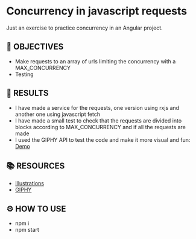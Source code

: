 # Concurrency in javascript requests
Just an exercise to practice concurrency in an Angular project.


## 🎯 OBJECTIVES
- Make requests to an array of urls limiting the concurrency with a MAX_CONCURRENCY
- Testing  

## 🎉 RESULTS
- I have made a service for the requests, one version using rxjs and another one using javascript fetch
- I have made a small test to check that the requests are divided into blocks according to MAX_CONCURRENCY and if all the requests are made
- I used the GIPHY API to test the code and make it more visual and fun: [Demo](https://gifs-concurrence.vercel.app/)

## 📚 RESOURCES
- [Illustrations](https://themeisle.com/illustrations/)
- [GIPHY](https://developers.giphy.com/)

## ⚙️ HOW TO USE
- npm i 
- npm start
